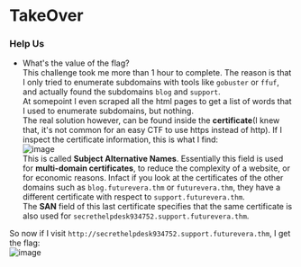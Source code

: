 # TakeOver

### Help Us
- What's the value of the flag?<br />
This challenge took me more than 1 hour to complete. The reason is that I only tried to enumerate subdomains with tools like `gobuster` or `ffuf`, and actually found the subdomains `blog` and `support`. <br />
At somepoint I even scraped all the html pages to get a list of words that I used to enumerate subdomains, but nothing. <br />
The real solution however, can be found inside the **certificate**(I knew that, it's not common for an easy CTF to use https instead of http). If I inspect the certificate information, this is what I find:<br />
![image](https://github.com/user-attachments/assets/eeb2c66f-fcd3-4639-b977-9e5ebd5d264a)<br />
This is called **Subject Alternative Names**. Essentially this field is used for **multi-domain certificates**, to reduce the complexity of a website, or for economic reasons. Infact if you look at the certificates of the other domains such as `blog.futurevera.thm` or `futurevera.thm`, they have a different certificate with respect to `support.futurevera.thm`.<br />
The **SAN** field of this last certificate specifies that the same certificate is also used for `secrethelpdesk934752.support.futurevera.thm`. <br />

So now if I visit `http://secrethelpdesk934752.support.futurevera.thm`, I get the flag:<br />
![image](https://github.com/user-attachments/assets/4941eb13-300c-4d43-a5fe-02ec5acb2839)<br />
